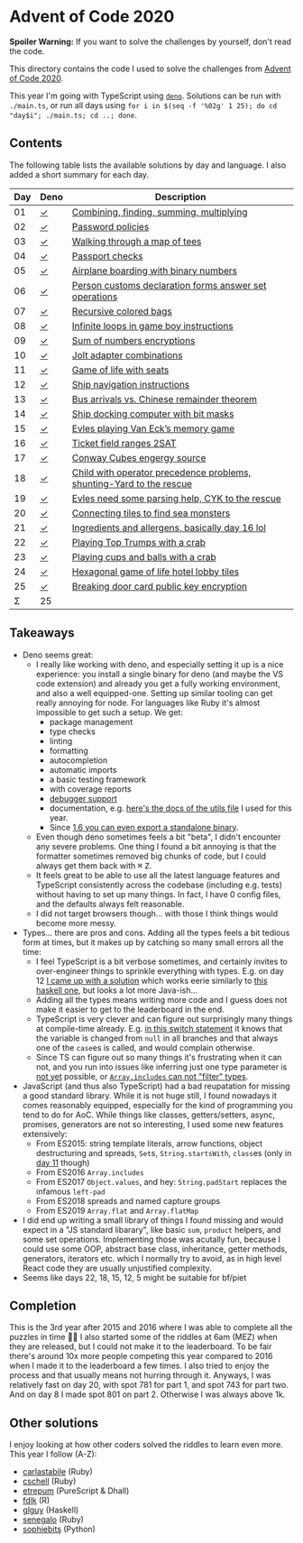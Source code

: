 Advent of Code 2020
===================

**Spoiler Warning:** If you want to solve the challenges by yourself, don't read the code.

This directory contains the code I used to solve the challenges from [Advent of Code 2020](http://adventofcode.com/2020).

This year I'm going with TypeScript using [`deno`](https://deno.land/). Solutions can be run with `./main.ts`, or run all days using `for i in $(seq -f '%02g' 1 25); do cd "day$i"; ./main.ts; cd ..; done`.

Contents
--------

The following table lists the available solutions by day and language. I also
added a short summary for each day.

Day | Deno         | Description
----|-------------|--------------------------------------------------------------
01  | [✓][deno01] | [Combining, finding, summing, multiplying][aoc01]
02  | [✓][deno02] | [Password policies][aoc02]
03  | [✓][deno03] | [Walking through a map of tees][aoc03]
04  | [✓][deno04] | [Passport checks][aoc04]
05  | [✓][deno05] | [Airplane boarding with binary numbers][aoc05]
06  | [✓][deno06] | [Person customs declaration forms answer set operations][aoc06]
07  | [✓][deno07] | [Recursive colored bags][aoc07]
08  | [✓][deno08] | [Infinite loops in game boy instructions][aoc08]
09  | [✓][deno09] | [Sum of numbers encryptions][aoc09]
10  | [✓][deno10] | [Jolt adapter combinations][aoc10]
11  | [✓][deno11] | [Game of life with seats][aoc11]
12  | [✓][deno12] | [Ship navigation instructions][aoc12]
13  | [✓][deno13] | [Bus arrivals vs. Chinese remainder theorem][aoc13]
14  | [✓][deno14] | [Ship docking computer with bit masks][aoc14]
15  | [✓][deno15] | [Evles playing Van Eck’s memory game][aoc15]
16  | [✓][deno16] | [Ticket field ranges 2SAT][aoc16]
17  | [✓][deno17] | [Conway Cubes engergy source][aoc17]
18  | [✓][deno18] | [Child with operator precedence problems, shunting-Yard to the rescue][aoc18]
19  | [✓][deno19] | [Evles need some parsing help, CYK to the rescue][aoc19]
20  | [✓][deno20] | [Connecting tiles to find sea monsters][aoc20]
21  | [✓][deno21] | [Ingredients and allergens, basically day 16 lol][aoc21]
22  | [✓][deno22] | [Playing Top Trumps with a crab][aoc22]
23  | [✓][deno23] | [Playing cups and balls with a crab][aoc23]
24  | [✓][deno24] | [Hexagonal game of life hotel lobby tiles][aoc24]
25  | [✓][deno25] | [Breaking door card public key encryption][aoc25]
Σ   |          25 |

Takeaways
---------

* Deno seems great:
  * I really like working with deno, and especially setting it up is a nice experience: you install a single binary for deno (and maybe the VS code extension) and already you get a fully working environment, and also a well equipped-one. Setting up similar tooling can get really annoying for node. For languages like Ruby it's almost impossible to get such a setup. We get:
    * package management
    * type checks
    * linting
    * formatting
    * autocompletion
    * automatic imports
    * a basic testing framework
    * with coverage reports
    * [debugger support](https://deno.land/manual/getting_started/debugging_your_code)
    * documentation, e.g. [here's the docs of the utils file](https://doc.deno.land/https/raw.githubusercontent.com/bxt/adventofcode/main/2020/utils.ts) I used for this year.
    * Since [1.6 you can even export a standalone binary](https://deno.land/posts/v1.6#codedeno-compilecode-self-contained-standalone-binaries).
  * Even though deno sometimes feels a bit "beta", I didn't encounter any severe problems. One thing I found a bit annoying is that the formatter sometimes removed big chunks of code, but I could always get them back with <kbd>⌘</kbd> <kbd>Z</kbd>.
  * It feels great to be able to use all the latest language features and TypeScript consistently across the codebase (including e.g. tests) without having to set up many things. In fact, I have 0 config files, and the defaults always felt reasonable.
  * I did not target browsers though... with those I think things would become more messy.
* Types... there are pros and cons. Adding all the types feels a bit tedious form at times, but it makes up by catching so many small errors all the time:
  * I feel TypeScript is a bit verbose sometimes, and certainly invites to over-engineer things to sprinkle everything with types. E.g. on day 12 [I came up with a solution][deno12] which works eerie similarly to [this haskell one](https://github.com/glguy/advent2020/blob/master/execs/Day12.hs), but looks a lot more Java-ish...
  * Adding all the types means writing more code and I guess does not make it easier to get to the leaderboard in the end.
  * TypeScript is very clever and can figure out surprisingly many things at compile-time already. E.g. [in this switch statement](day14/main.ts#L152-L164) it knows that the variable is changed from `null` in all branches and that always one of the `case`es is called, and would complain otherwise.
  * Since TS can figure out so many things it's frustrating when it can not, and you run into issues like inferring just one type parameter is [not yet](https://github.com/microsoft/TypeScript/pull/26349) possible, or [`Array.includes` can not "filter" types](https://github.com/microsoft/TypeScript/issues/26255).
* JavaScript (and thus also TypeScript) had a bad reupatation for missing a good standard library. While it is not huge still, I found nowadays it comes reasonably equipped, especially for the kind of programming you tend to do for AoC. While things like classes, getters/setters, async, promises, generators are not so interesting, I used some new features extensively:
  * From ES2015: string template literals, arrow functions, object destructuring and spreads, `Set`s, `String.startsWith`, `class`es (only in [day 11][deno11] though)
  * From ES2016 `Array.includes`
  * From ES2017 `Object.values`, and hey: `String​.pad​Start` replaces the infamous `left-pad`
  * From ES2018 spreads and named capture groups
  * From ES2019 `Array.flat` and `Array.flatMap`
* I did end up writing a small library of things I found missing and would expect in a "JS standard libarary", like basic `sum`, `product` helpers, and some set operations. Implementing those was acutally fun, because I could use some OOP, abstract base class, inheritance, getter methods, generators, iterators etc. which I normally try to avoid, as in high level React code they are usually unjustified complexity.
* Seems like days 22, 18, 15, 12, 5 might be suitable for bf/piet

Completion
----------

This is the 3rd year after 2015 and 2016 where I was able to complete all the puzzles in time 🎉🎄 I also started some of the riddles at 6am (MEZ) when they are released, but I could not make it to the leaderboard. To be fair there's around 10x more people competing this year compared to 2016 when I made it to the leaderboard a few times. I also tried to enjoy the process and that usually means not hurring through it. Anyways, I was relatively fast on day 20, with spot 781 for part 1, and spot 743 for part two. And on day 8 I made spot 801 on part 2. Otherwise I was always above 1k.

Other solutions
---------------

I enjoy looking at how other coders solved the riddles to learn even more. This
year I follow (A-Z):

* [carlastabile](https://github.com/carlastabile/advent-of-code-2020) (Ruby)
* [cschell](https://github.com/cschell/adventofcode/tree/master/2020) (Ruby)
* [etrepum](https://github.com/etrepum/aoc-2020) (PureScript & Dhall)
* [fdlk](https://github.com/fdlk/advent-2020) (R)
* [glguy](https://github.com/glguy/advent2020) (Haskell)
* [senegalo](https://github.com/senegalo/advent-of-code-2020) (Ruby)
* [sophiebits](https://github.com/sophiebits/adventofcode/tree/main/2020) (Python)

 [aoc01]: http://adventofcode.com/2020/day/1
 [aoc02]: http://adventofcode.com/2020/day/2
 [aoc03]: http://adventofcode.com/2020/day/3
 [aoc04]: http://adventofcode.com/2020/day/4
 [aoc05]: http://adventofcode.com/2020/day/5
 [aoc06]: http://adventofcode.com/2020/day/6
 [aoc07]: http://adventofcode.com/2020/day/7
 [aoc08]: http://adventofcode.com/2020/day/8
 [aoc09]: http://adventofcode.com/2020/day/9
 [aoc10]: http://adventofcode.com/2020/day/10
 [aoc11]: http://adventofcode.com/2020/day/11
 [aoc12]: http://adventofcode.com/2020/day/12
 [aoc13]: http://adventofcode.com/2020/day/13
 [aoc14]: http://adventofcode.com/2020/day/14
 [aoc15]: http://adventofcode.com/2020/day/15
 [aoc16]: http://adventofcode.com/2020/day/16
 [aoc17]: http://adventofcode.com/2020/day/17
 [aoc18]: http://adventofcode.com/2020/day/18
 [aoc19]: http://adventofcode.com/2020/day/19
 [aoc20]: http://adventofcode.com/2020/day/20
 [aoc21]: http://adventofcode.com/2020/day/21
 [aoc22]: http://adventofcode.com/2020/day/22
 [aoc23]: http://adventofcode.com/2020/day/23
 [aoc24]: http://adventofcode.com/2020/day/24
 [aoc25]: http://adventofcode.com/2020/day/25
 [deno01]: day01/main.ts
 [deno02]: day02/main.ts
 [deno03]: day03/main.ts
 [deno04]: day04/main.ts
 [deno05]: day05/main.ts
 [deno06]: day06/main.ts
 [deno07]: day07/main.ts
 [deno08]: day08/main.ts
 [deno09]: day09/main.ts
 [deno10]: day10/main.ts
 [deno11]: day11/main.ts
 [deno12]: day12/main.ts
 [deno13]: day13/main.ts
 [deno14]: day14/main.ts
 [deno15]: day15/main.ts
 [deno16]: day16/main.ts
 [deno17]: day17/main.ts
 [deno18]: day18/main.ts
 [deno19]: day18/main.ts
 [deno20]: day20/main.ts
 [deno21]: day21/main.ts
 [deno22]: day22/main.ts
 [deno23]: day23/main.ts
 [deno24]: day24/main.ts
 [deno25]: day25/main.ts

